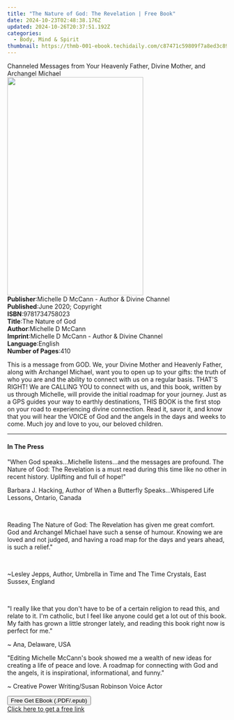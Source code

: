 ```yaml
---
title: "The Nature of God: The Revelation | Free Book"
date: 2024-10-23T02:48:38.176Z
updated: 2024-10-26T20:37:51.192Z
categories:
  - Body, Mind & Spirit
thumbnail: https://thmb-001-ebook.techidaily.com/c87471c59809f7a8ed3c89dbde262ab66c22961bed52dace40c313f6864adc5e.jpg
---
```

<main id="book-container">
  <div class="flex flex-col">
    <div class="book-brief flex-1 py-6 px-4 sm:p-6 md:py-10 md:px-8">
      <!-- brief-->
      <div class="book-brief-main">
        Channeled Messages from Your Heavenly Father, Divine Mother, and
        Archangel Michael
      </div>
    </div>
    <div
      class="book-meta-info flex-1 grid gap-4 col-start-1 col-end-3 row-start-1 sm:mb-6 sm:grid-cols-4 lg:gap-6 lg:col-start-2 lg:row-end-6 lg:row-span-6 lg:mb-0"
    >
      <div
        class="book-meta-info-left place-content-center mt-4 p-4 text-sm leading-6 col-start-2 col-span-2 dark:text-slate-400"
      >
        <img
          class="w-full h-500 object-cover rounded-lg sm:h-255 sm:col-span-2 lg:col-span-full"
          src="https://img-001-ebook.techidaily.com/a2929fcd868bf89c3e4242f91547dec6bc11dd9d09f36e3fbd9062905c515480.jpg"
          alt=""
          width="312"
          height="500"
        />
      </div>
      <div
        class="book-meta-info-right mt-2 col-start-1 row-start-2 col-span-3 self-center"
      >
        <!-- meta data  -->
        <div class="flex flex-col px-4 md:px-8">
          <div class="flex-1">
            <strong>Publisher</strong>:<span class="px-2"
              >Michelle D McCann - Author &amp; Divine Channel</span
            >
          </div>
          <div class="flex-1">
            <strong>Published</strong>:<span class="px-2"
              >June 2020; Copyright</span
            >
          </div>
          <div class="flex-1">
            <strong>ISBN</strong>:<span class="px-2">9781734758023</span>
          </div>
          <div class="flex-1">
            <strong>Title</strong>:<span class="px-2">The Nature of God</span>
          </div>
          <div class="flex-1">
            <strong>Author</strong>:<span class="px-2">Michelle D McCann</span>
          </div>
          <div class="flex-1">
            <strong>Imprint</strong>:<span class="px-2"
              >Michelle D McCann - Author &amp; Divine Channel</span
            >
          </div>
          <div class="flex-1">
            <strong>Language</strong>:<span class="px-2">English</span>
          </div>
          <div class="flex-1">
            <strong>Number of Pages</strong>:<span class="px-2">410</span>
          </div>
        </div>
      </div>
    </div>
    <div class="book-description flex-1 py-6 px-4 sm:p-6 md:py-10 md:px-8">
      <div class="book-description-main">
        <div accordion-content="" id="description">
          <p>
            This is a message from GOD. We, your Divine Mother and Heavenly
            Father, along with Archangel Michael, want you to open up to your
            gifts: the truth of who you are and the ability to connect with us
            on a regular basis. THAT'S RIGHT! We are CALLING YOU to connect with
            us, and this book, written by us through Michelle, will provide the
            initial roadmap for your journey. Just as a GPS guides your way to
            earthly destinations, THIS BOOK is the first stop on your road to
            experiencing divine connection. Read it, savor it, and know that you
            will hear the VOICE of God and the angels in the days and weeks to
            come. Much joy and love to you, our beloved children.
          </p>
        </div>
      </div>
    </div>
    <div class="book-excerpts flex-1 py-6 px-4 sm:p-6 md:py-10 md:px-8">
      <!-- excerpts-->
      <div class="book-excerpts-main">
        <hr />
        <h4 class="placeholder placeholder-heading">
          <span>In The Press</span>
        </h4>
        <p></p>
        <p>
          "When God speaks...Michelle listens...and the messages are
          profound.&nbsp;The Nature of God: The Revelation&nbsp;is a must read
          during this time like no other in recent history. Uplifting and full
          of hope!"
        </p>
        <p
          style="
            margin-bottom: 0in;
            margin-bottom: 0.0001pt;
            line-height: normal;
          "
        >
          Barbara J. Hacking, Author of&nbsp;When a Butterfly Speaks...Whispered
          Life Lessons, Ontario, Canada
        </p>
        <p>&nbsp;</p>
        <p
          style="
            margin-bottom: 0in;
            margin-bottom: 0.0001pt;
            line-height: normal;
          "
        >
          Reading&nbsp;The Nature of God: The Revelation&nbsp;has given me great
          comfort. God and Archangel Michael have such a sense of humour.
          Knowing we are loved and not judged, and having a road map for the
          days and years ahead, is such a relief."
        </p>
        <p
          style="
            margin-bottom: 0in;
            margin-bottom: 0.0001pt;
            line-height: normal;
          "
        >
          <br />
        </p>
        <p
          style="
            margin-bottom: 0in;
            margin-bottom: 0.0001pt;
            line-height: normal;
          "
        >
          ~Lesley Jepps, Author,&nbsp;Umbrella in Time&nbsp;and&nbsp;The Time
          Crystals, East Sussex, England
        </p>
        <p>&nbsp;</p>
        <p>
          "I really like that you don't have to be of a certain religion to read
          this, and relate to it. I'm catholic, but I feel like anyone could get
          a lot out of this book. My faith has grown a little stronger lately,
          and reading this book right now is perfect for me."
        </p>
        <p>~ Ana, Delaware, USA</p>
        <p>
          "Editing Michelle McCann's book showed me a wealth of new ideas for
          creating a life of peace and love. A roadmap for connecting with God
          and the angels, it is inspirational, informational, and funny."&nbsp;
        </p>
        <p>~ Creative Power Writing/Susan Robinson Voice Actor</p>
        <p></p>
      </div>
    </div>
    <div
      class="book-about-author flex-1 py-6 px-4 sm:p-6 md:py-10 md:px-8"
    ></div>
    <div class="book-free-get flex-1 py-6 px-4 sm:p-6 md:py-10 md:px-8">
      <button
        id="btn-free-get"
        class="bg-blue-500 hover:bg-blue-700 text-white font-bold py-2 px-4 rounded"
      >
        Free Get EBook (.PDF/.epub)
      </button>
      <div id="countdown-display" class="px-2 text-lg mt-2"></div>
      <a
        id="free-link"
        class="hidden bg-blue-500 hover:bg-blue-700 text-white font-bold py-2 px-4 rounded"
        href="https://www.ebooks.com/en-us/book/210023092/the-nature-of-god-the-revelation/michelle-d-mccann/"
        target="_blank"
        >Click here to get a free link</a
      >
    </div>
    <script>
      let countdownTime = 0;
      let countdownInterval = null;
      document
        .getElementById('btn-free-get')
        .addEventListener('click', startCountdown);
      function startCountdown() {
        countdownTime = new Date().getTime() + 60000 * 3;
        countdownInterval = setInterval(updateCountdown, 1000);
        document.getElementById('btn-free-get').disabled = true;
        document
          .getElementById('btn-free-get')
          .classList.add('bg-gray-500', 'cursor-not-allowed');
      }
      function updateCountdown() {
        let currentTime = new Date().getTime();
        let timeLeft = countdownTime - currentTime;
        let secondsLeft = Math.floor(timeLeft / 1000);
        document.getElementById('countdown-display').innerHTML =
          `Remaining time: ${secondsLeft} seconds.`;
        if (secondsLeft <= 0) {
          clearInterval(countdownInterval);
          document.getElementById('btn-free-get').classList.add('hidden');
          document.getElementById('free-link').classList.remove('hidden');
          document.getElementById('countdown-display').innerHTML = '';
        }
      }
    </script>
  </div>
</main>

<ins class="adsbygoogle"
      style="display:block"
      data-ad-client="ca-pub-7571918770474297"
      data-ad-slot="8358498916"
      data-ad-format="auto"
      data-full-width-responsive="true"></ins>
    